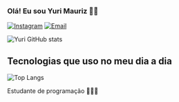 ### Olá! Eu sou Yuri Mauriz 🤚🏽

[![Instagram](https://img.shields.io/badge/Instagram-E4405F?style=for-the-badge&logo=instagram&logoColor=white)](https://www.instagram.com/yuri_mauriz/)
[![Email](https://img.shields.io/badge/Gmail-D14836?style=for-the-badge&logo=gmail&logoColor=white)](mailto:yuri.dev@gmail.com)

![Yuri GitHub stats](https://github-readme-stats.vercel.app/api?username=Yuri&show_icons=true&theme=dracula)

## Tecnologias que uso no meu dia a dia
![Top Langs](https://github-readme-stats.vercel.app/api/top-langs/?username=Yurimauriz&hide_progress=true)

Estudante de programação 👨🏽‍💻
